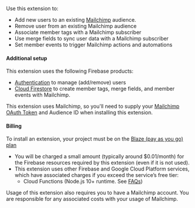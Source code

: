 Use this extension to:
 - Add new users to an existing [Mailchimp](https://mailchimp.com) audience.
 - Remove user from an existing Mailchimp audience
 - Associate member tags with a Mailchimp subscriber
 - Use merge fields to sync user data with a Mailchimp subscriber
 - Set member events to trigger Mailchimp actions and automations 

#### Additional setup

This extension uses the following Firebase products:
 - [Authentication](https://firebase.google.com/docs/auth) to manage (add/remove) users
 - [Cloud Firestore](https://firebase.google.com/docs/firestore) to create member tags, merge fields, and member events with Mailchimp.

This extension uses Mailchimp, so you'll need to supply your [Mailchimp OAuth Token](http://firebase.mailchimp.com/index.html) and Audience ID when installing this extension.

#### Billing
 
To install an extension, your project must be on the [Blaze (pay as you go) plan](https://firebase.google.com/pricing)
 
- You will be charged a small amount (typically around $0.01/month) for the Firebase resources required by this extension (even if it is not used).
- This extension uses other Firebase and Google Cloud Platform services, which have associated charges if you exceed the service’s free tier:
  - Cloud Functions (Node.js 10+ runtime. See [FAQs](https://firebase.google.com/support/faq#expandable-24))

Usage of this extension also requires you to have a Mailchimp account. You are responsible for any associated costs with your usage of Mailchimp.
